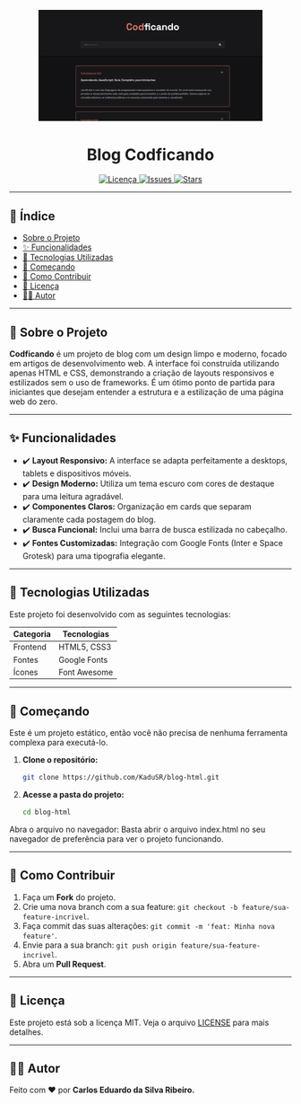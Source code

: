 <p align="center">
  <img src="assets/img/print.png" alt="Codficando Blog" width="400"/>
</p>

<h1 align="center">Blog Codficando</h1>

<p align="center">
  <a href="https://github.com/KaduSR/blog-html/blob/main/LICENSE">
    <img src="https://img.shields.io/badge/licença-MIT-blue.svg" alt="Licença">
  </a>
  <a href="https://github.com/KaduSR/blog-html/issues">
    <img src="https://img.shields.io/github/issues/KaduSR/blog-html" alt="Issues">
  </a>
  <a href="https://github.com/KaduSR/blog-html/stargazers">
    <img src="https://img.shields.io/github/stars/KaduSR/blog-html" alt="Stars">
  </a>
</p>

---

## 📝 Índice

- [Sobre o Projeto](#-sobre-o-projeto)
- [✨ Funcionalidades](#-funcionalidades)
- [🚀 Tecnologias Utilizadas](#-tecnologias-utilizadas)
- [🏁 Começando](#-começando)
- [🤝 Como Contribuir](#-como-contribuir)
- [📄 Licença](#-licença)
- [🧑‍💻 Autor](#-autor)

---

## 📖 Sobre o Projeto

**Codficando** é um projeto de blog com um design limpo e moderno, focado em artigos de desenvolvimento web. A interface foi construída utilizando apenas HTML e CSS, demonstrando a criação de layouts responsivos e estilizados sem o uso de frameworks. É um ótimo ponto de partida para iniciantes que desejam entender a estrutura e a estilização de uma página web do zero.

---

## ✨ Funcionalidades

- ✔️ **Layout Responsivo:** A interface se adapta perfeitamente a desktops, tablets e dispositivos móveis.
- ✔️ **Design Moderno:** Utiliza um tema escuro com cores de destaque para uma leitura agradável.
- ✔️ **Componentes Claros:** Organização em cards que separam claramente cada postagem do blog.
- ✔️ **Busca Funcional:** Inclui uma barra de busca estilizada no cabeçalho.
- ✔️ **Fontes Customizadas:** Integração com Google Fonts (Inter e Space Grotesk) para uma tipografia elegante.

---

## 🚀 Tecnologias Utilizadas

Este projeto foi desenvolvido com as seguintes tecnologias:

| Categoria | Tecnologias |
|-----------|-------------|
| Frontend  | HTML5, CSS3 |
| Fontes    | Google Fonts|
| Ícones    | Font Awesome|

---

## 🏁 Começando

Este é um projeto estático, então você não precisa de nenhuma ferramenta complexa para executá-lo.

1. **Clone o repositório:**
   ```bash
   git clone https://github.com/KaduSR/blog-html.git
    ```

2. **Acesse a pasta do projeto:**

    ```bash
    cd blog-html
    ```

Abra o arquivo no navegador:
Basta abrir o arquivo index.html no seu navegador de preferência para ver o projeto funcionando.

---

## 🤝 Como Contribuir

1.  Faça um **Fork** do projeto.
2.  Crie uma nova branch com a sua feature: `git checkout -b feature/sua-feature-incrivel`.
3.  Faça commit das suas alterações: `git commit -m 'feat: Minha nova feature'`.
4.  Envie para a sua branch: `git push origin feature/sua-feature-incrivel`.
5.  Abra um **Pull Request**.

---

## 📄 Licença

Este projeto está sob a licença MIT. Veja o arquivo [LICENSE](LICENSE) para mais detalhes.

---

## 🧑‍💻 Autor

Feito com ❤️ por **Carlos Eduardo da Silva Ribeiro.**